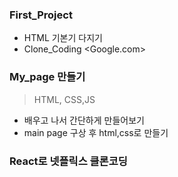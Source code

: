 ### First_Project
- HTML 기본기 다지기
- Clone_Coding <Google.com>

### My_page 만들기
> HTML, CSS,JS
- 배우고 나서 간단하게 만들어보기
- main page 구상 후 html,css로 만들기

### React로 넷플릭스 클론코딩


